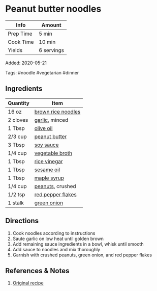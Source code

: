 # Peanut butter noodles

| Info      | Amount     |
| --------- | ---------- |
| Prep Time | 5 min      |
| Cook Time | 10 min     |
| Yields    | 6 servings |

Added: 2020-05-21

Tags: #noodle #vegetarian #dinner

## Ingredients

| Quantity | Item                                                            |
| -------- | --------------------------------------------------------------- |
| 16 oz    | [brown rice noodles](../_ingredients/brown%20rice%20noodles.md) |
| 2 cloves | [garlic](../_ingredients/garlic.md), minced                     |
| 1 Tbsp   | [olive oil](../_ingredients/olive%20oil.md)                     |
| 2/3 cup  | [peanut butter](../_ingredients/peanut%20butter.md)             |
| 3 Tbsp   | [soy sauce](../_ingredients/soy%20sauce.md)                     |
| 1/4 cup  | [vegetable broth](../_ingredients/vegetable%20broth.md)         |
| 1 Tbsp   | [rice vinegar](../_ingredients/rice-vinegar.md)                 |
| 1 Tbsp   | [sesame oil](../_ingredients/sesame%20oil.md)                   |
| 1 Tbsp   | [maple syrup](../_ingredients/maple%20syrup.md)                 |
| 1/4 cup  | [peanuts](../_ingredients/peanuts.md), crushed                  |
| 1/2 tsp  | [red pepper flakes](../_ingredients/red-pepper-flakes.md)       |
| 1 stalk  | [green onion](../_ingredients/green%20onion.md)                 |

## Directions

1. Cook noodles according to instructions
2. Saute garlic on low heat until golden brown
3. Add remaining sauce ingredients in a bowl, whisk until smooth
4. Add sauce to noodles and mix thoroughly
5. Garnish with crushed peanuts, green onion, and red pepper flakes

## References & Notes

1. [Original recipe](https://eatwithclarity.com/spicy-peanut-butter-noodles/print/9682/)

